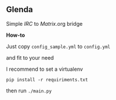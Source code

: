 **Glenda**
-
Simple _IRC_ to _Matrix_.org bridge


**How-to**

Just copy `config_sample.yml` to `config.yml`

and fit to your need

I recommend to set a virtualenv

`pip install -r requiriments.txt`

then run `./main.py`